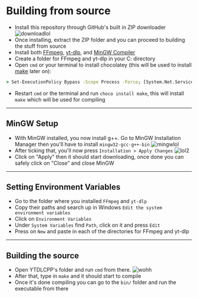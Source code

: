 # Building from source
* Install this repository through GitHub's built in ZIP downloader
![downloadlol](https://cdn.discordapp.com/attachments/798150104158568448/1140927243011498044/image.png)
* Once installing, extract the ZIP folder and you can proceed to building the stuff from source
* Install both [FFmpeg](https://www.ffmpeg.org/download.html), [yt-dlp](https://github.com/yt-dlp/yt-dlp/releases/tag/2023.07.06), and [MinGW Compiler](https://sourceforge.net/projects/mingw/)
* Create a folder for FFmpeg and yt-dlp in your C: directory
*  Open ``cmd`` or your terminal to install chocolatey (this will be used to install [make](https://www.gnu.org/software/make/) later on):
```.bat
> Set-ExecutionPolicy Bypass -Scope Process -Force; [System.Net.ServicePointManager]::SecurityProtocol = [System.Net.ServicePointManager]::SecurityProtocol -bor 3072; iex ((New-Object System.Net.WebClient).DownloadString('https://community.chocolatey.org/install.ps1'))
```
* Restart ``cmd`` or the terminal and run ``choco install make``, this will install ``make`` which will be used for compiling
---
## MinGW Setup
* With MinGW installed, you now install g++. Go to MinGW Installation Manager then you'll have to install ``mingw32-gcc-g++-bin``
![mingwlol](https://cdn.discordapp.com/attachments/798150104158568448/1140928793201102938/tutorlol.png)
* After ticking that, you'll now press ``Installation > Apply Changes``
![lol2](https://cdn.discordapp.com/attachments/798150104158568448/1140929249650417766/image.png)
* Click on "Apply" then it should start downloading, once done you can safely click on "Close" and close MinGW
---
## Setting Environment Variables
* Go to the folder where you installed ``FFmpeg`` and ``yt-dlp``
* Copy their paths and search up in Windows ``Edit the system environment variables``
* Click on ``Environment Variables``
* Under ``System Variables`` find ``Path``, click on it and press ``Edit``
* Press on ``New`` and paste in each of the directories for FFmpeg and yt-dlp
---
## Building the source
* Open YTDLCPP's folder and run ``cmd`` from there.
![wohh](https://cdn.discordapp.com/attachments/798150104158568448/1140930421257945190/image.png) 
* After that, type in ``make`` and it should start to compile
* Once it's done compiling you can go to the ``bin/`` folder and run the executable from there

